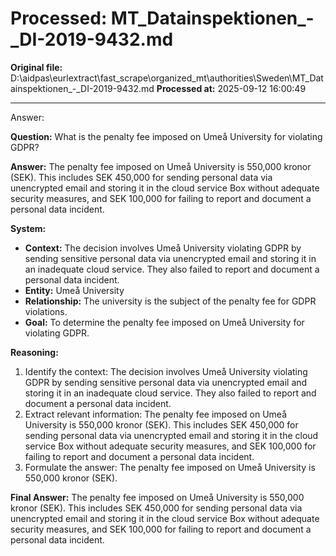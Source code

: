 # Processed: MT_Datainspektionen_-_DI-2019-9432.md

**Original file:** D:\aidpas\eurlextract\fast_scrape\organized_mt\authorities\Sweden\MT_Datainspektionen_-_DI-2019-9432.md
**Processed at:** 2025-09-12 16:00:49

---

Answer:

**Question:** What is the penalty fee imposed on Umeå University for violating GDPR?

**Answer:** The penalty fee imposed on Umeå University is 550,000 kronor (SEK). This includes SEK 450,000 for sending personal data via unencrypted email and storing it in the cloud service Box without adequate security measures, and SEK 100,000 for failing to report and document a personal data incident.

**System:**
- **Context:** The decision involves Umeå University violating GDPR by sending sensitive personal data via unencrypted email and storing it in an inadequate cloud service. They also failed to report and document a personal data incident.
- **Entity:** Umeå University
- **Relationship:** The university is the subject of the penalty fee for GDPR violations.
- **Goal:** To determine the penalty fee imposed on Umeå University for violating GDPR.

**Reasoning:**
1. Identify the context: The decision involves Umeå University violating GDPR by sending sensitive personal data via unencrypted email and storing it in an inadequate cloud service. They also failed to report and document a personal data incident.
2. Extract relevant information: The penalty fee imposed on Umeå University is 550,000 kronor (SEK). This includes SEK 450,000 for sending personal data via unencrypted email and storing it in the cloud service Box without adequate security measures, and SEK 100,000 for failing to report and document a personal data incident.
3. Formulate the answer: The penalty fee imposed on Umeå University is 550,000 kronor (SEK).

**Final Answer:**
The penalty fee imposed on Umeå University is 550,000 kronor (SEK). This includes SEK 450,000 for sending personal data via unencrypted email and storing it in the cloud service Box without adequate security measures, and SEK 100,000 for failing to report and document a personal data incident.